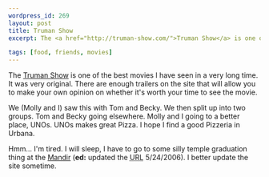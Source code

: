 ```yaml
--- 
wordpress_id: 269
layout: post
title: Truman Show
excerpt: The <a href="http://truman-show.com/">Truman Show</a> is one of the best movies I have seen in a very long time.  It was very original.  There are enough trailers on the site that will allow you to make your own opinion on whether it's worth your time to see the movie.<p>We (Molly and I) saw this with Tom and Becky.  We then split up into two groups.  Tom and Becky going elsewhere.  Molly and I going to a better place, UNOs.  UNOs makes great Pizza.  I hope I find a good Pizzeria in Urbana.<p>Hmm... I'm tired.  I will sleep, I have to go to some silly temple graduation thing at the <a href="http://www.hindumandir.org/">Mandir</a>.  I better update the site sometime.

tags: [food, friends, movies]
---
```


The <a href="http://truman-show.com/">Truman Show</a> is one of the best movies I have seen in a very long time.  It was very original.  There are enough trailers on the site that will allow you to make your own opinion on whether it's worth your time to see the movie.<p>We (Molly and I) saw this with Tom and Becky.  We then split up into two groups.  Tom and Becky going elsewhere.  Molly and I going to a better place, UNOs.  UNOs makes great Pizza.  I hope I find a good Pizzeria in Urbana.<p>Hmm... I'm tired.  I will sleep, I have to go to some silly temple graduation thing at the <a href="http://www.hindumandirmn.org/">Mandir</a> (**ed:** updated the <acronym title="Universal Resource Locator">URL</acronym> 5/24/2006).  I better update the site sometime.
